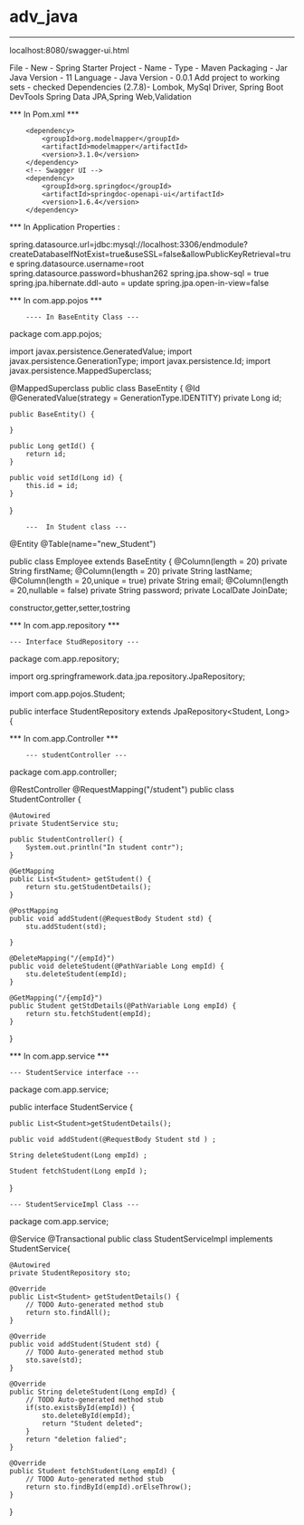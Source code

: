 # adv_java
---------------------------------------------------
localhost:8080/swagger-ui.html


File - New - Spring Starter Project - 
				Name -
				Type - Maven      Packaging - Jar
				Java Version - 11  Language - Java
				Version - 0.0.1
				Add project to working sets - checked
				Dependencies (2.7.8)- Lombok, MySql Driver, Spring Boot DevTools
						   Spring Data JPA,Spring Web,Validation

*** In Pom.xml ***

		<dependency>
			<groupId>org.modelmapper</groupId>
			<artifactId>modelmapper</artifactId>
			<version>3.1.0</version>
		</dependency>
		<!-- Swagger UI -->
		<dependency>
			<groupId>org.springdoc</groupId>
			<artifactId>springdoc-openapi-ui</artifactId>
			<version>1.6.4</version>
		</dependency>


*** In Application Properties :

spring.datasource.url=jdbc:mysql://localhost:3306/endmodule?createDatabaseIfNotExist=true&useSSL=false&allowPublicKeyRetrieval=true
spring.datasource.username=root
spring.datasource.password=bhushan262
spring.jpa.show-sql = true
spring.jpa.hibernate.ddl-auto = update
spring.jpa.open-in-view=false




*** In com.app.pojos ***
	
		---- In BaseEntity Class ---

package com.app.pojos;

import javax.persistence.GeneratedValue;
import javax.persistence.GenerationType;
import javax.persistence.Id;
import javax.persistence.MappedSuperclass;

@MappedSuperclass
public class BaseEntity {
	@Id
	@GeneratedValue(strategy = GenerationType.IDENTITY)
	private Long id;

	public BaseEntity() {

	}

	public Long getId() {
		return id;
	}

	public void setId(Long id) {
		this.id = id;
	}

}

        ---  In Student class ---

@Entity
@Table(name="new_Student")

public class Employee extends BaseEntity {
	@Column(length = 20)
	private String firstName;
	@Column(length = 20)
	private String lastName;
	@Column(length = 20,unique = true)
	private String email;
	@Column(length = 20,nullable = false)
	private String password;
	private LocalDate JoinDate;

constructor,getter,setter,tostring


*** In com.app.repository ***

	--- Interface StudRepository ---

package com.app.repository;

import org.springframework.data.jpa.repository.JpaRepository;

import com.app.pojos.Student;

public interface StudentRepository extends JpaRepository<Student, Long> {


***  In com.app.Controller ***

		--- studentController ---

package com.app.controller;

@RestController
@RequestMapping("/student")
public class StudentController {

	@Autowired
	private StudentService stu;

	public StudentController() {
		System.out.println("In student contr");
	}

	@GetMapping
	public List<Student> getStudent() {
		return stu.getStudentDetails();
	}

	@PostMapping
	public void addStudent(@RequestBody Student std) {
		stu.addStudent(std);

	}
	
	@DeleteMapping("/{empId}")
	public void deleteStudent(@PathVariable Long empId) {
		stu.deleteStudent(empId);
	}

	@GetMapping("/{empId}")
	public Student getStdDetails(@PathVariable Long empId) {
		return stu.fetchStudent(empId);
	}

}

*** In com.app.service ***

  	--- StudentService interface ---

package com.app.service;

public interface StudentService {

	public List<Student>getStudentDetails();
	
	public void addStudent(@RequestBody Student std ) ;
	
	String deleteStudent(Long empId) ;
	
	Student fetchStudent(Long empId );
}

	--- StudentServiceImpl Class ---

package com.app.service;

@Service
@Transactional
public class StudentServiceImpl implements StudentService{
	
	@Autowired
	private StudentRepository sto;

	@Override
	public List<Student> getStudentDetails() {
		// TODO Auto-generated method stub
		return sto.findAll();
	}

	@Override
	public void addStudent(Student std) {
		// TODO Auto-generated method stub
		sto.save(std);
	}

	@Override
	public String deleteStudent(Long empId) {
		// TODO Auto-generated method stub
		if(sto.existsById(empId)) {
			sto.deleteById(empId);
			return "Student deleted";
		}
		return "deletion falied";
	}

	@Override
	public Student fetchStudent(Long empId) {
		// TODO Auto-generated method stub
		return sto.findById(empId).orElseThrow();
	}
}




		



